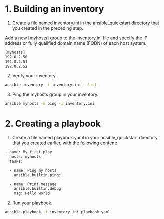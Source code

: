 # 1. Building an inventory

1. Create a file named inventory.ini in the ansible_quickstart directory that you created in the preceding step.

Add a new [myhosts] group to the inventory.ini file and specify the IP address or fully qualified domain name (FQDN) of each host system.

```bash
[myhosts]
192.0.2.50
192.0.2.51
192.0.2.52
```

2. Verify your inventory.

```bash
ansible-inventory -i inventory.ini --list
```

3. Ping the myhosts group in your inventory.

```bash
ansible myhosts -m ping -i inventory.ini
```

# 2. Creating a playbook

1. Create a file named playbook.yaml in your ansible_quickstart directory, that you created earlier, with the following content:

```bash
- name: My first play
  hosts: myhosts
  tasks:

  - name: Ping my hosts
    ansible.builtin.ping:

  - name: Print message
    ansible.builtin.debug:
    msg: Hello world
```

2. Run your playbook.

```bash
ansible-playbook -i inventory.ini playbook.yaml
```
